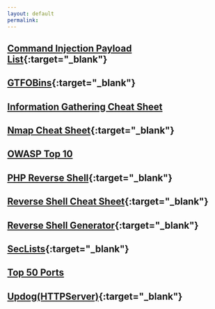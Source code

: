 ```yaml
---
layout: default
permalink:
---
```

## [Command Injection Payload List](https://github.com/payloadbox/command-injection-payload-list){:target="_blank"}

## [GTFOBins](https://gtfobins.github.io/){:target="_blank"}

## [Information Gathering Cheat Sheet](/Information-Gathering-Cheat-Sheet/) 

## [Nmap Cheat Sheet](https://highon.coffee/blog/nmap-cheat-sheet/){:target="_blank"}

## [OWASP Top 10](/OWASP-Top-Ten/)

## [PHP Reverse Shell](https://pentestmonkey.net/tag/php){:target="_blank"}

## [Reverse Shell Cheat Sheet](https://swisskyrepo.github.io/InternalAllTheThings/cheatsheets/shell-reverse-cheatsheet/){:target="_blank"}

## [Reverse Shell Generator](https://www.revshells.com/){:target="_blank"}

## [SecLists](https://github.com/danielmiessler/SecLists){:target="_blank"}

## [Top 50 Ports](/Port-List/)

## [Updog(HTTPServer)](https://github.com/sc0tfree/updog){:target="_blank"}



